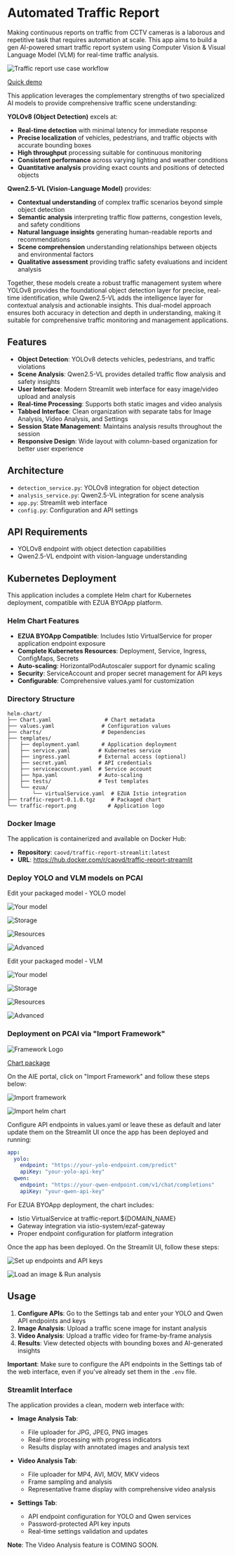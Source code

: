 # Automated Traffic Report

Making continuous reports on traffic from CCTV cameras is a laborous and repetitive task that requires automation at scale. This app aims to build a gen AI-powered smart traffic report system using Computer Vision & Visual Language Model (VLM) for real-time traffic analysis.

![Traffic report use case workflow](./assets/workflow.png)

[Quick demo](https://hpe-my.sharepoint.com/:v:/r/personal/daniel_cao_hpe_com/Documents/18_AISSE/31_PCAI/08%20-%20Demo/01_recorded_trials/pcai-traffic-report-demo.mp4?csf=1&web=1&nav=eyJyZWZlcnJhbEluZm8iOnsicmVmZXJyYWxBcHAiOiJPbmVEcml2ZUZvckJ1c2luZXNzIiwicmVmZXJyYWxBcHBQbGF0Zm9ybSI6IldlYiIsInJlZmVycmFsTW9kZSI6InZpZXciLCJyZWZlcnJhbFZpZXciOiJNeUZpbGVzTGlua0NvcHkifX0&e=8DhdlY)

This application leverages the complementary strengths of two specialized AI models to provide comprehensive traffic scene understanding:

**YOLOv8 (Object Detection)** excels at:
- **Real-time detection** with minimal latency for immediate response
- **Precise localization** of vehicles, pedestrians, and traffic objects with accurate bounding boxes
- **High throughput** processing suitable for continuous monitoring
- **Consistent performance** across varying lighting and weather conditions
- **Quantitative analysis** providing exact counts and positions of detected objects

**Qwen2.5-VL (Vision-Language Model)** provides:
- **Contextual understanding** of complex traffic scenarios beyond simple object detection
- **Semantic analysis** interpreting traffic flow patterns, congestion levels, and safety conditions
- **Natural language insights** generating human-readable reports and recommendations
- **Scene comprehension** understanding relationships between objects and environmental factors
- **Qualitative assessment** providing traffic safety evaluations and incident analysis

Together, these models create a robust traffic management system where YOLOv8 provides the foundational object detection layer for precise, real-time identification, while Qwen2.5-VL adds the intelligence layer for contextual analysis and actionable insights. This dual-model approach ensures both accuracy in detection and depth in understanding, making it suitable for comprehensive traffic monitoring and management applications.

## Features

- **Object Detection**: YOLOv8 detects vehicles, pedestrians, and traffic violations
- **Scene Analysis**: Qwen2.5-VL provides detailed traffic flow analysis and safety insights
- **User Interface**: Modern Streamlit web interface for easy image/video upload and analysis
- **Real-time Processing**: Supports both static images and video analysis
- **Tabbed Interface**: Clean organization with separate tabs for Image Analysis, Video Analysis, and Settings
- **Session State Management**: Maintains analysis results throughout the session
- **Responsive Design**: Wide layout with column-based organization for better user experience

## Architecture

- `detection_service.py`: YOLOv8 integration for object detection
- `analysis_service.py`: Qwen2.5-VL integration for scene analysis
- `app.py`: Streamlit web interface
- `config.py`: Configuration and API settings

## API Requirements

- YOLOv8 endpoint with object detection capabilities
- Qwen2.5-VL endpoint with vision-language understanding

## Kubernetes Deployment

This application includes a complete Helm chart for Kubernetes deployment, compatible with EZUA BYOApp platform.

### Helm Chart Features

- **EZUA BYOApp Compatible**: Includes Istio VirtualService for proper application endpoint exposure
- **Complete Kubernetes Resources**: Deployment, Service, Ingress, ConfigMaps, Secrets
- **Auto-scaling**: HorizontalPodAutoscaler support for dynamic scaling
- **Security**: ServiceAccount and proper secret management for API keys
- **Configurable**: Comprehensive values.yaml for customization

### Directory Structure

```
helm-chart/
├── Chart.yaml                 # Chart metadata
├── values.yaml               # Configuration values
├── charts/                   # Dependencies
├── templates/
│   ├── deployment.yaml       # Application deployment
│   ├── service.yaml         # Kubernetes service
│   ├── ingress.yaml         # External access (optional)
│   ├── secret.yaml          # API credentials
│   ├── serviceaccount.yaml  # Service account
│   ├── hpa.yaml             # Auto-scaling
│   ├── tests/               # Test templates
│   └── ezua/
│       └── virtualService.yaml  # EZUA Istio integration
├── traffic-report-0.1.0.tgz     # Packaged chart
└── traffic-report.png          # Application logo
```

### Docker Image

The application is containerized and available on Docker Hub:
- **Repository**: `caovd/traffic-report-streamlit:latest`
- **URL**: https://hub.docker.com/r/caovd/traffic-report-streamlit

### Deploy YOLO and VLM models on PCAI

Edit your packaged model - YOLO model 

![Your model](./assets/yolo1.png)

![Storage](./assets/yolo2.png)

![Resources](./assets/yolo3.png)

![Advanced](./assets/yolo4.png)

Edit your packaged model - VLM 

![Your model](./assets/vlm1.png)

![Storage](./assets/vlm2.png)

![Resources](./assets/vlm3.png)

![Advanced](./assets/vlm4.png)

### Deployment on PCAI via "Import Framework"

![Framework Logo](./assets/logo.png)

[Chart package](traffic-report-0.1.3.tgz) 

On the AIE portal, click on "Import Framework" and follow these steps below:

![Import framework](./assets/import-framework.png)

![Import helm chart](./assets/import-chart.png)

Configure API endpoints in values.yaml or leave these as default and later update them on the Streamlit UI once the app has been deployed and running:

```yaml
app:
  yolo:
    endpoint: "https://your-yolo-endpoint.com/predict"
    apiKey: "your-yolo-api-key"
  qwen:
    endpoint: "https://your-qwen-endpoint.com/v1/chat/completions"
    apiKey: "your-qwen-api-key"
```

For EZUA BYOApp deployment, the chart includes:

- Istio VirtualService at traffic-report.${DOMAIN_NAME}
- Gateway integration via istio-system/ezaf-gateway
- Proper endpoint configuration for platform integration

Once the app has been deployed. On the Streamlit UI, follow these steps:

![Set up endpoints and API keys](./assets/settings.png)

![Load an image & Run analysis](./assets/image-analysis.png)

## Usage

1. **Configure APIs**: Go to the Settings tab and enter your YOLO and Qwen API endpoints and keys
2. **Image Analysis**: Upload a traffic scene image for instant analysis
3. **Video Analysis**: Upload a traffic video for frame-by-frame analysis
4. **Results**: View detected objects with bounding boxes and AI-generated insights

**Important**: Make sure to configure the API endpoints in the Settings tab of the web interface, even if you've already set them in the `.env` file.

### Streamlit Interface

The application provides a clean, modern web interface with:

- **Image Analysis Tab**: 
  - File uploader for JPG, JPEG, PNG images
  - Real-time processing with progress indicators
  - Results display with annotated images and analysis text
  
- **Video Analysis Tab**:
  - File uploader for MP4, AVI, MOV, MKV videos
  - Frame sampling and analysis
  - Representative frame display with comprehensive video analysis
  
- **Settings Tab**:
  - API endpoint configuration for YOLO and Qwen services
  - Password-protected API key inputs
  - Real-time settings validation and updates

**Note**: The Video Analysis feature is COMING SOON. 

